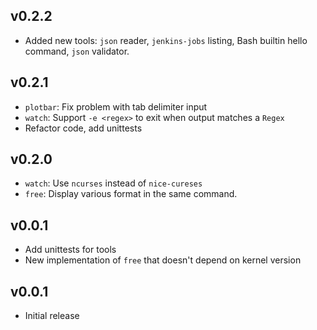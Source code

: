 ## v0.2.2

* Added new tools:
  `json` reader,
  `jenkins-jobs` listing,
  Bash builtin hello command,
  `json` validator.

## v0.2.1

* `plotbar`: Fix problem with tab delimiter input
* `watch`: Support `-e <regex>` to exit when output matches a `Regex`
* Refactor code, add unittests

## v0.2.0

* `watch`: Use `ncurses` instead of `nice-cureses`
* `free`: Display various format in the same command.

## v0.0.1

* Add unittests for tools
* New implementation of `free` that doesn't depend on kernel version

## v0.0.1

* Initial release
